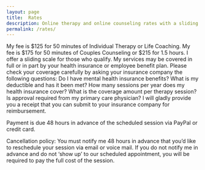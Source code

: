 ```yaml
---
layout: page
title:  Rates
description: Online therapy and online counseling rates with a sliding scale and may be covered by your health insurance.
permalink: /rates/
---
```

<p class="text-justify">
My fee is $125 for 50 minutes of Individual Therapy or Life Coaching. My fee is $175 for 50 minutes of Couples Counseling or $215 for 1.5 hours. I offer a sliding scale for those who qualify. My services may be covered in full or in part by your health insurance or employee benefit plan. Please check your coverage carefully by asking your insurance company the following questions:  Do I have mental health insurance benefits? What is my deductible and has it been met? How many sessions per year does my health insurance cover? What is the coverage amount per therapy session? Is approval required from my primary care physician? I will gladly provide you a receipt that you can submit to your insurance company for reimbursement. <p/>Payment is due 48 hours in advance of the scheduled session via PayPal or credit card. <p/>Cancellation policy: You must notify me 48 hours in advance that you’d like to reschedule your session via email or voice mail. If you do not notify me in advance and do not ‘show up’ to our scheduled appointment, you will be required to pay the full cost of the session.
</p>
